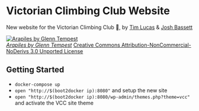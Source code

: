 # Victorian Climbing Club Website

New website for the Victorian Climbing Club :muscle:, by [Tim Lucas](https://github.com/toolmantim) & [Josh Bassett](https://github.com/nullobject)

[![Arapiles by Glenn Tempest](http://i.imgur.com/jynMzO8.jpg)](http://osp.com.au/?p=294) <br> *[Arapiles by Glenn Tempest](http://osp.com.au/?p=294)* [Creative Commons Attribution-NonCommercial-NoDerivs 3.0 Unported License](http://creativecommons.org/licenses/by-nc-nd/3.0/)

## Getting Started

* `docker-compose up`
* `open "http://$(boot2docker ip):8080"` and setup the new site
* `open "http://$(boot2docker ip):8080/wp-admin/themes.php?theme=vcc"` and activate the VCC site theme
